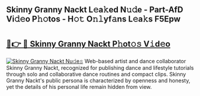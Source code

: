 ## Skinny Granny Nackt L𝚎a𝚔ed N𝚞𝚍e - Part-AfD Vi𝚍𝚎o P𝚑𝚘tos - H𝚘𝚝 O𝚗𝚕yf𝚊ns L𝚎a𝚔s F5Epw

# <h2><a href="http://kfexvp.oniu.top/?m=Skinny+Granny+Nackt">🔗👉 🔴 Skinny Granny Nackt P𝚑ot𝚘𝚜 V𝚒d𝚎o</a></h2>

[![Skinny Granny Nackt Nu𝚍e𝚜](https://i.imgur.com/0qMVB7G.gif)](http://kfexvp.oniu.top/?m=Skinny+Granny+Nackt)
Web-based artist and dance collaborator Skinny Granny Nackt, recognized for publishing dance and lifestyle tutorials through solo and collaborative dance routines and compact clips. Skinny Granny Nackt's public persona is characterized by openness and honesty, yet the details of his personal life remain hidden from view.  
